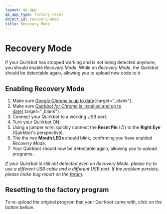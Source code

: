 ```yaml
---
layout: qb_app
qb_app_type: factory-reset
object_id: recovery-mode
title: Recovery Mode
---
```


# Recovery Mode
If your Quirkbot has stopped working and is not being detected anymore, you should enable *Recovery Mode*. While on *Recovery Mode*, the Quirkbot should be detectable again, allowing you to upload new code to it.

<p class="google-youtube"><google-youtube video-id="KyipPLAemxo" fluid rel="0"></google-youtube></p>

## Enabling Recovery Mode

1. Make sure [*Google Chrome* is up to date](https://support.google.com/chrome/answer/95414){:target="_blank"}.
2. Make sure [*Quirkbot for Chrome* is installed and up to date](https://chrome.google.com/webstore/detail/quirkbot-for-chrome/ackaalhbfjagidmjlhlokoblhbnahegd){:target="_blank"}.
3. Connect your Quirkbot to a working USB port.
4. Turn your Quirkbot ON.
5. Using a jumper wire, quickly connect the **Reset Pin** (↺) to the **Right Eye** (Quirkbot's perspective).
6. The the two **Mouth LEDs** should blink, confirming you have enabled *Recovery Mode*.
7. Your Quirkbot should now be detectable again, allowing you to upload programs.

*If your Quirkbot is still not detected even on Recovery Mode, please try to use a different USB cable and a different USB port. If the problem persists, please make bug report on the [forum](http://forurm.quirkbot.com).*

## Resetting to the factory program
To re-upload the original program that your Quirkbot came with, click on the button bellow.


